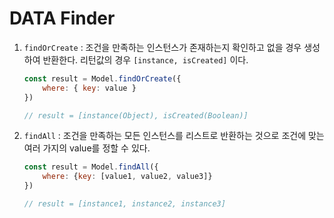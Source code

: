 # DATA Finder

1. `findOrCreate` : 조건을 만족하는 인스턴스가 존재하는지 확인하고 없을 경우 생성하여 반환한다. 리턴값의 경우 `[instance, isCreated]` 이다.

   ```js
   const result = Model.findOrCreate({
       where: { key: value }
   })
   
   // result = [instance(Object), isCreated(Boolean)]
   ```

2. `findAll` : 조건을 만족하는 모든 인스턴스를 리스트로 반환하는 것으로 조건에 맞는 여러 가지의 value를 정할 수 있다.

   ```js
   const result = Model.findAll({
       where: {key: [value1, value2, value3]}
   })
   
   // result = [instance1, instance2, instance3]
   ```

   



